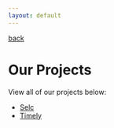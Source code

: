```yaml
---
layout: default
---
```


[back](../)

# Our Projects

View all of our projects below:


- [Selc](https://github.com/SourcelyOfficial/selc)
- [Timely](https://github.com/SourcelyOfficial/timely)
